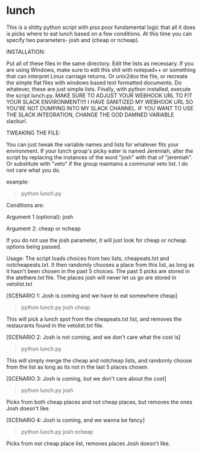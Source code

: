 # lunch
This is a shitty python script with piss poor fundamental logic that all it does is picks where to eat lunch based on a few conditions.  At this time you can specify two parameters- josh and (cheap or ncheap).  

INSTALLATION:

Put all of these files in the same directory.  Edit the lists as necessary.  If you are using Windows, make sure to edit this shit with notepad++ or something that can interpret Linux carriage returns.  Or unix2dos the file, or recreate the simple flat files with windows based text formatted documents.  Do whatever, these are just simple lists.  Finally, with python installed, execute the script lunch.py.  MAKE SURE TO ADJUST YOUR WEBHOOK URL TO FIT YOUR SLACK ENVIRONMENT!!!!  I HAVE SANITIZED MY WEBHOOK URL SO YOU'RE NOT DUMPING INTO MY SLACK CHANNEL.  IF YOU WANT TO USE THE SLACK INTEGRATION, CHANGE THE GOD DAMNED VARIABLE slackurl.  

TWEAKING THE FILE:

You can just tweak the variable names and lists for whatever fits your environment.  If your lunch group's picky eater is named Jeremiah, alter the script by replacing the instances of the word "josh" with that of "jeremiah".  Or substitute with "veto" if the group maintains a communal veto list.  I do not care what you do. 

example:
>python lunch.py

Conditions are:

Argument 1 (optional): josh 

Argument 2: cheap or ncheap

If you do not use the josh parameter, it will just look for cheap or ncheap options being passed.

Usage:
The script loads choices from two lists, cheapeats.txt and notcheapeats.txt.  It then randomly chooses a place from this list, as long as it hasn't been chosen in the past 5 choices.  The past 5 picks are stored in the atethere.txt file.  The places josh will never let us go are stored in vetolist.txt

[SCENARIO 1: Josh is coming and we have to eat somewhere cheap]
>python lunch.py josh cheap

This will pick a lunch spot from the cheapeats.txt list, and removes the restaurants found in the vetolist.txt file.

[SCENARIO 2: Josh is not coming, and we don't care what the cost is]
>python lunch.py

This will simply merge the cheap and notcheap lists, and randomly choose from the list as long as its not in the last 5 places chosen.

[SCENARIO 3: Josh is coming, but we don't care about the cost]
>python lunch.py josh

Picks from both cheap places and not cheap places, but removes the ones Josh doesn't like.

[SCENARIO 4: Josh is coming, and we wanna be fancy]
>python lunch.py josh ncheap

Picks from not cheap place list, removes places Josh doesn't like.
